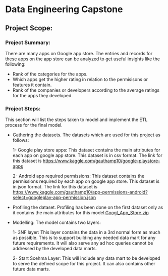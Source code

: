 # Data Engineering Capstone

## **Project Scope:**

### **Project Summary:**

There are many apps on Google app store. The entries and records for these apps
on the app store can be analyzed to get useful insights like the following:
 - Rank of the categories for the apps.
 - Which apps get the higher rating in relation to the permisisons or features it contain.
 - Rank of the companies or developers according to the average ratings for the apps they developed.

### **Project Steps:**

This section will list the steps taken to model and implement the ETL process
for the final model.
 - Gathering the datasets. The datasets which are used for this project as follows:
   
    1- Google play store apps: This dataset contains the main attributes for each app on google app store. This dataset is in csv format. The link for this dataset is https://www.kaggle.com/gauthamp10/google-playstore-apps
    
    2- Android app required permissions: This dataset contains the permissions required by each app on google app store. This dataset is in json format. The link for this dataset is https://www.kaggle.com/gauthamp10/app-permissions-android?select=googleplay-app-permission.json
 - Profiling the dataset. Profiling has been done on the first dataset only as it contains the main attributes for this model.[Googl_App_Store.zip](Profiling_Results/Googl_App_Store.zip)
 - Modelling: The model contains two layers:
   
   1- 3NF layer: This layer contains the data in a 3rd normal form as much as possible. This is to support building any needed data mart
      for any future requirements. It will also serve any ad hoc queries cannot be addressed by the developed data marts.
   
   2- Start Scehma Layer: This will include any data mart to be developed to serve the defined scope for this project. It can also contains other future data marts.

        
    